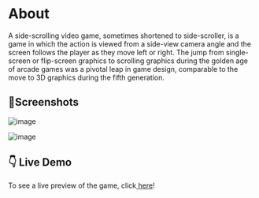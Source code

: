 # About

A side-scrolling video game, sometimes shortened to side-scroller, is a game in which the action is viewed from a side-view camera angle and the screen follows the player as they move left or right. The jump from single-screen or flip-screen graphics to scrolling graphics during the golden age of arcade games was a pivotal leap in game design, comparable to the move to 3D graphics during the fifth generation.

## 🌆Screenshots  

![image](https://user-images.githubusercontent.com/106147027/196521858-fcb403d9-3e78-48e7-adfd-15ac05688bc0.png)

![image](https://user-images.githubusercontent.com/106147027/196522036-dc89a63b-0e57-420a-9219-35a41d9d3c31.png)


## 👇 Live Demo

<p>To see a live preview of the game, click<a href="https://wizard-side-scrolling-game.netlify.app/"  target="_blank"> here</a>!</p>
